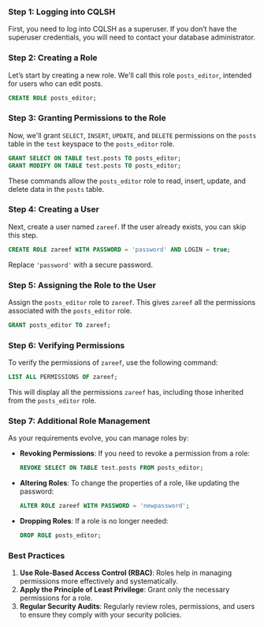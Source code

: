 
### Step 1: Logging into CQLSH
First, you need to log into CQLSH as a superuser. If you don’t have the superuser credentials, you will need to contact your database administrator.

### Step 2: Creating a Role
Let’s start by creating a new role. We'll call this role `posts_editor`, intended for users who can edit posts.

```sql
CREATE ROLE posts_editor;
```

### Step 3: Granting Permissions to the Role
Now, we'll grant `SELECT`, `INSERT`, `UPDATE`, and `DELETE` permissions on the `posts` table in the `test` keyspace to the `posts_editor` role.

```sql
GRANT SELECT ON TABLE test.posts TO posts_editor;
GRANT MODIFY ON TABLE test.posts TO posts_editor;
```

These commands allow the `posts_editor` role to read, insert, update, and delete data in the `posts` table.

### Step 4: Creating a User
Next, create a user named `zareef`. If the user already exists, you can skip this step.

```sql
CREATE ROLE zareef WITH PASSWORD = 'password' AND LOGIN = true;
```
Replace `'password'` with a secure password.

### Step 5: Assigning the Role to the User
Assign the `posts_editor` role to `zareef`. This gives `zareef` all the permissions associated with the `posts_editor` role.

```sql
GRANT posts_editor TO zareef;
```

### Step 6: Verifying Permissions
To verify the permissions of `zareef`, use the following command:

```sql
LIST ALL PERMISSIONS OF zareef;
```

This will display all the permissions `zareef` has, including those inherited from the `posts_editor` role.

### Step 7: Additional Role Management
As your requirements evolve, you can manage roles by:

- **Revoking Permissions**: If you need to revoke a permission from a role:

  ```sql
  REVOKE SELECT ON TABLE test.posts FROM posts_editor;
  ```

- **Altering Roles**: To change the properties of a role, like updating the password:

  ```sql
  ALTER ROLE zareef WITH PASSWORD = 'newpassword';
  ```

- **Dropping Roles**: If a role is no longer needed:

  ```sql
  DROP ROLE posts_editor;
  ```

### Best Practices
1. **Use Role-Based Access Control (RBAC)**: Roles help in managing permissions more effectively and systematically.
2. **Apply the Principle of Least Privilege**: Grant only the necessary permissions for a role.
3. **Regular Security Audits**: Regularly review roles, permissions, and users to ensure they comply with your security policies.
